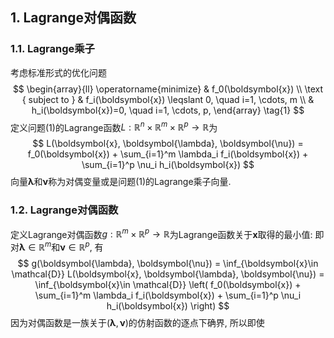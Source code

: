## 1. Lagrange对偶函数
### 1.1. Lagrange乘子
考虑标准形式的优化问题
$$
\begin{array}{ll}
\operatorname{minimize} & f_0(\boldsymbol{x}) \\
\text { subject to } & f_i(\boldsymbol{x}) \leqslant 0, \quad i=1, \cdots, m \\
& h_i(\boldsymbol{x})=0, \quad i=1, \cdots, p,
\end{array} \tag{1}
$$
定义问题(1)的Lagrange函数$L: \mathbb{R}^n\times \mathbb{R}^m\times \mathbb{R}^p\to \mathbb{R}$为
$$
L(\boldsymbol{x}, \boldsymbol{\lambda}, \boldsymbol{\nu}) = f_0(\boldsymbol{x}) + \sum_{i=1}^m \lambda_i f_i(\boldsymbol{x}) + \sum_{i=1}^p \nu_i h_i(\boldsymbol{x}) 
$$
向量$\boldsymbol{\lambda}$和$\boldsymbol{\nu}$称为对偶变量或是问题(1)的Lagrange乘子向量. 

### 1.2. Lagrange对偶函数
定义Lagrange对偶函数$g: \mathbb{R}^{m}\times \mathbb{R}^p\to \mathbb{R}$为Lagrange函数关于$\boldsymbol{x}$取得的最小值: 即对$\boldsymbol{\lambda}\in \mathbb{R}^m$和$\boldsymbol{\nu}\in \mathbb{R}^p$, 有
$$
g(\boldsymbol{\lambda}, \boldsymbol{\nu}) = \inf_{\boldsymbol{x}\in \mathcal{D}} L(\boldsymbol{x}, \boldsymbol{\lambda}, \boldsymbol{\nu}) = \inf_{\boldsymbol{x}\in \mathcal{D}} \left( f_0(\boldsymbol{x}) + \sum_{i=1}^m \lambda_i f_i(\boldsymbol{x}) + \sum_{i=1}^p \nu_i h_i(\boldsymbol{x}) \right)
$$
因为对偶函数是一族关于$(\boldsymbol{\lambda}, \boldsymbol{\nu})$的仿射函数的逐点下确界, 所以即使
